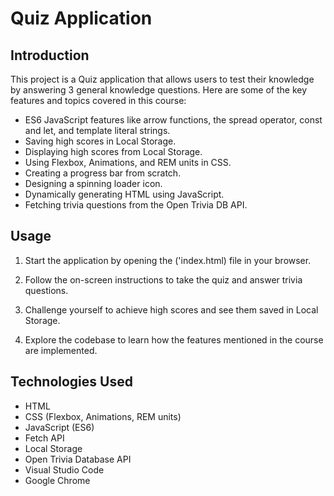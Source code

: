 # Quiz Application
## Introduction
This project is a Quiz application that allows users to test their knowledge by answering 3 general knowledge questions. Here are some of the key features and topics covered in this course:

* ES6 JavaScript features like arrow functions, the spread operator, const and let, and template literal strings.
* Saving high scores in Local Storage.
* Displaying high scores from Local Storage.
* Using Flexbox, Animations, and REM units in CSS.
* Creating a progress bar from scratch.
* Designing a spinning loader icon.
* Dynamically generating HTML using JavaScript.
* Fetching trivia questions from the Open Trivia DB API.

## Usage
1. Start the application by opening the ('index.html) file in your browser.

2. Follow the on-screen instructions to take the quiz and answer trivia questions.

3. Challenge yourself to achieve high scores and see them saved in Local Storage.

4. Explore the codebase to learn how the features mentioned in the course are implemented.


## Technologies Used
* HTML
* CSS (Flexbox, Animations, REM units)
* JavaScript (ES6)
* Fetch API
* Local Storage
* Open Trivia Database API
* Visual Studio Code
* Google Chrome